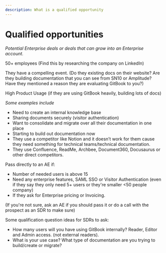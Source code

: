 ```yaml
---
description: What is a qualified opportunity
---
```


# Qualified opportunities

_Potential Enterprise deals or deals that can grow into an Enterprise account._

50+ employees (Find this by researching the company on LinkedIn)

They have a compelling event. (Do they existing docs on their website? Are they building documentation that you can see from SN10 or Amplitude? Have they mentioned a reason they are evaluating GitBook to you?)

High Product Usage (if they are using GitBook heavily, building lots of docs)

_Some examples include_

* Need to create an internal knowledge base
* Sharing documents securely (visitor authentication)
* Want to consolidate and migrate over all their documentation in one place
* Starting to build out documentation now
* They use a competitor like Notion and it doesn’t work for them cause they need something for technical teams/technical documentation.
* They use Confluence, ReadMe, Archbee, Document360, Docusaurus or other direct competitors.

Pass directly to an AE if:

* Number of needed users is above 15
* Need any enterprise features, SAML SSO or Visitor Authentication (even if they say they only need 5+ users or they're smaller <50 people company)
* If they ask for Enterprise pricing or Invoicing.

(If you're not sure, ask an AE if you should pass it or do a call with the prospect as an SDR to make sure)

Some qualification question ideas for SDRs to ask:

* How many users will you have using GitBook internally? Reader, Editor and Admin access. (not external readers).
* What is your use case? What type of documentation are you trying to build/create or migrate?
